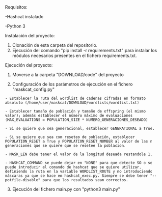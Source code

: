 Requisitos:

  -Hashcat instalado
  
  -Python 3

Instalación del proyecto:

  1. Clonación de esta carpeta del repositorio.
  2. Ejecución del comando "pip install -r requirements.txt" para instalar los módulos necesarios presentes en el fichero requirements.txt.

Ejecución del proyecto:
  1. Moverse a la carpeta "DOWNLOAD/code" del proyecto

  2. Configuración de los parámetros de ejecución en el fichero "maskcat_config.py"

    - Establecer la ruta del wordlist de cadenas cifradas en formato absoluto (/home/user/maskcat/DOWNLOAD/wordlists/wordlist.txt)
    
    - Establecer tamaño de población y tamaño de offspring (el mismo valor); además establecer el número máximo de evaluaciones (MAX_EVALUATIONS = POPULATION_SIZE * NUMERO_GENERACIONES_DESEADO)
    
    - Si se quiere que sea generacional, establecer GENERATIONAL a True.
    
    - Si se quiere que sea con reseteo de población, establecer POPULATION_RESET a True y POPULATION_RESET_NUMBER al valor de las n generaciones que se quiere que se resetee la poblacion.
    
    - MASK_LEN debe tener el valor de la longitud deseada restandole 1.
    
    - HASHCAT_COMMAND se puede dejar en "NONE" para que detecte SO o se puede introducir el comando de hashcat que se quiere utilizar, definiendo la ruta en la variable WORDLIST_ROUTE y no introduciendo máscaras ya que se hace en hashcat_exec.py. Siempre se debe tener "--potfile-disable" para que los resultados sean correctos.
    
  3. Ejecución del fichero main.py con "python3 main.py"
